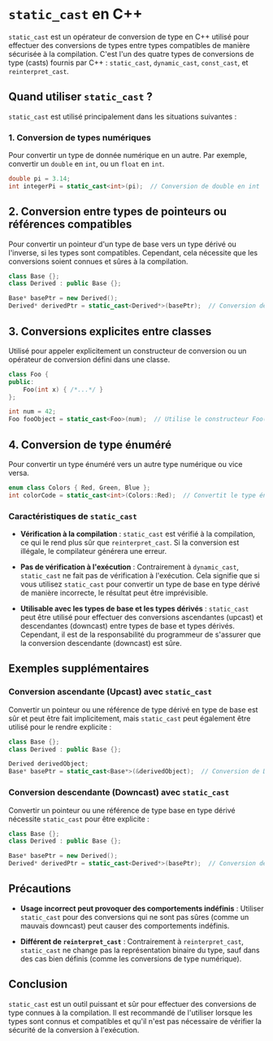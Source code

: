 # `static_cast` en C++

`static_cast` est un opérateur de conversion de type en C++ utilisé pour effectuer des conversions de types entre types compatibles de manière sécurisée à la compilation. C'est l'un des quatre types de conversions de type (casts) fournis par C++ : `static_cast`, `dynamic_cast`, `const_cast`, et `reinterpret_cast`.

## Quand utiliser `static_cast` ?

`static_cast` est utilisé principalement dans les situations suivantes :

### 1. Conversion de types numériques
Pour convertir un type de donnée numérique en un autre. Par exemple, convertir un `double` en `int`, ou un `float` en `int`.

```cpp
double pi = 3.14;
int integerPi = static_cast<int>(pi);  // Conversion de double en int
```
## 2. Conversion entre types de pointeurs ou références compatibles

Pour convertir un pointeur d'un type de base vers un type dérivé ou l'inverse, si les types sont compatibles. Cependant, cela nécessite que les conversions soient connues et sûres à la compilation.

```cpp
class Base {};
class Derived : public Base {};

Base* basePtr = new Derived();
Derived* derivedPtr = static_cast<Derived*>(basePtr);  // Conversion de pointeur de base en dérivé
```
## 3. Conversions explicites entre classes

Utilisé pour appeler explicitement un constructeur de conversion ou un opérateur de conversion défini dans une classe.

```cpp
class Foo {
public:
    Foo(int x) { /*...*/ }
};

int num = 42;
Foo fooObject = static_cast<Foo>(num);  // Utilise le constructeur Foo(int)
```
## 4. Conversion de type énuméré

Pour convertir un type énuméré vers un autre type numérique ou vice versa.

```cpp
enum class Colors { Red, Green, Blue };
int colorCode = static_cast<int>(Colors::Red);  // Convertit le type énuméré en entier
```
### Caractéristiques de `static_cast`

- **Vérification à la compilation** : `static_cast` est vérifié à la compilation, ce qui le rend plus sûr que `reinterpret_cast`. Si la conversion est illégale, le compilateur générera une erreur.

- **Pas de vérification à l'exécution** : Contrairement à `dynamic_cast`, `static_cast` ne fait pas de vérification à l'exécution. Cela signifie que si vous utilisez `static_cast` pour convertir un type de base en type dérivé de manière incorrecte, le résultat peut être imprévisible.

- **Utilisable avec les types de base et les types dérivés** : `static_cast` peut être utilisé pour effectuer des conversions ascendantes (upcast) et descendantes (downcast) entre types de base et types dérivés. Cependant, il est de la responsabilité du programmeur de s'assurer que la conversion descendante (downcast) est sûre.
## Exemples supplémentaires

### Conversion ascendante (Upcast) avec `static_cast`

Convertir un pointeur ou une référence de type dérivé en type de base est sûr et peut être fait implicitement, mais `static_cast` peut également être utilisé pour le rendre explicite :

```cpp
class Base {};
class Derived : public Base {};

Derived derivedObject;
Base* basePtr = static_cast<Base*>(&derivedObject);  // Conversion de Derived* à Base*
```
### Conversion descendante (Downcast) avec `static_cast`

Convertir un pointeur ou une référence de type base en type dérivé nécessite `static_cast` pour être explicite :

```cpp
class Base {};
class Derived : public Base {};

Base* basePtr = new Derived();
Derived* derivedPtr = static_cast<Derived*>(basePtr);  // Conversion de Base* à Derived*
```
## Précautions

- **Usage incorrect peut provoquer des comportements indéfinis** : Utiliser `static_cast` pour des conversions qui ne sont pas sûres (comme un mauvais downcast) peut causer des comportements indéfinis.

- **Différent de `reinterpret_cast`** : Contrairement à `reinterpret_cast`, `static_cast` ne change pas la représentation binaire du type, sauf dans des cas bien définis (comme les conversions de type numérique).

## Conclusion

`static_cast` est un outil puissant et sûr pour effectuer des conversions de type connues à la compilation. Il est recommandé de l'utiliser lorsque les types sont connus et compatibles et qu'il n'est pas nécessaire de vérifier la sécurité de la conversion à l'exécution.

